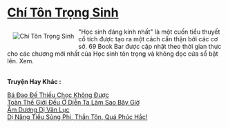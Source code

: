 <a href="https://truyentiki.com/chi-ton-trong-sinh.31987/" title="Chí Tôn Trọng Sinh"><h1>Chí Tôn Trọng Sinh</h1></a><div style="display:table"><img align="right" style="float: left; padding: 10px;" src="https://truyentiki.com/a/img/str/src/31987.jpg" alt="Chí Tôn Trọng Sinh">"Học sinh đáng kính nhất" là một cuốn tiểu thuyết cổ tích được tạo ra một cách cẩn thận bởi các cơ sở. 69 Book Bar được cập nhật theo thời gian thực cho các chương mới nhất của Học sinh tôn trọng và không đọc cửa sổ bật lên. Xem.</div><p><br><b>Truyện Hay Khác :</b></p><a href="https://truyentiki.com/ba-dao-de-thieu-choc-khong-duoc.31986/" alt="Bá Đạo Đế Thiếu Chọc Không Được">Bá Đạo Đế Thiếu Chọc Không Được</a><br/><a href="https://truyentiki.wordpress.com/2020/06/08/toan-the-gioi-deu-o-dien-ta-lam-sao-bay-gio/" alt="Toàn Thế Giới Đều Ở Diễn Ta Làm Sao Bây Giờ">Toàn Thế Giới Đều Ở Diễn Ta Làm Sao Bây Giờ</a><br/><a href="https://truyentiki.wordpress.com/2020/06/08/am-duong-di-van-luc/" alt="Âm Dương Dị Văn Lục">Âm Dương Dị Văn Lục</a><br/><a href="https://github.com/nownovels/truyenhay/tree/master/truyenhay/30344/README.md" alt="Dị Năng Tiểu Sủng Phi, Thần Tôn, Quá Phúc Hắc!">Dị Năng Tiểu Sủng Phi, Thần Tôn, Quá Phúc Hắc!</a><br/>